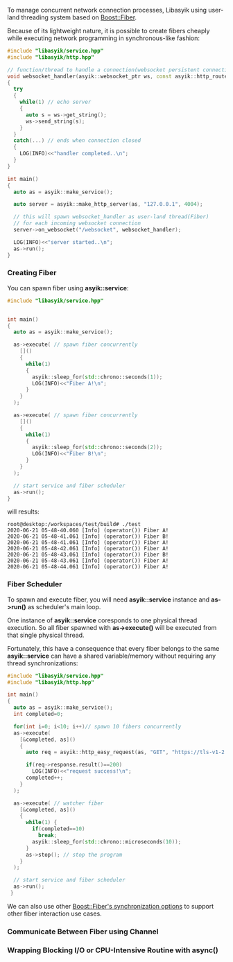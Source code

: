 To manage concurrent network connection processes, Libasyik using user-land threading system based on [Boost::Fiber](https://www.boost.org/doc/libs/1_73_0/libs/fiber/doc/html/index.html). 

Because of its lightweight nature, it is possible to create fibers cheaply while executing network programming in synchronous-like fashion:
```c++
#include "libasyik/service.hpp"
#include "libasyik/http.hpp"

// function/thread to handle a connection(websocket persistent connection)
void websocket_handler(asyik::websocket_ptr ws, const asyik::http_route_args &args)
{
  try
  {
    while(1) // echo server
    {
      auto s = ws->get_string();
      ws->send_string(s);
    }
  }
  catch(...) // ends when connection closed
  {
    LOG(INFO)<<"handler completed..\n";
  }
}

int main()
{
  auto as = asyik::make_service();

  auto server = asyik::make_http_server(as, "127.0.0.1", 4004);

  // this will spawn websocket_handler as user-land thread(Fiber)
  // for each incoming websocket connection
  server->on_websocket("/websocket", websocket_handler);

  LOG(INFO)<<"server started..\n";
  as->run();
}
```

### Creating Fiber
You can spawn fiber using **asyik::service**:
```c++
#include "libasyik/service.hpp"


int main()
{
  auto as = asyik::make_service();

  as->execute( // spawn fiber concurrently
    []() 
    {
      while(1)
      {
        asyik::sleep_for(std::chrono::seconds(1));
        LOG(INFO)<<"Fiber A!\n";
      }
    }
  );

  as->execute( // spawn fiber concurrently
    []() 
    {
      while(1)
      {
        asyik::sleep_for(std::chrono::seconds(2));
        LOG(INFO)<<"Fiber B!\n";
      }
    }
  );

  // start service and fiber scheduler
  as->run();
}
```
will results:
```
root@desktop:/workspaces/test/build# ./test 
2020-06-21 05-48-40.060 [Info] (operator()) Fiber A!
2020-06-21 05-48-41.061 [Info] (operator()) Fiber B!
2020-06-21 05-48-41.061 [Info] (operator()) Fiber A!
2020-06-21 05-48-42.061 [Info] (operator()) Fiber A!
2020-06-21 05-48-43.061 [Info] (operator()) Fiber B!
2020-06-21 05-48-43.061 [Info] (operator()) Fiber A!
2020-06-21 05-48-44.061 [Info] (operator()) Fiber A!
```

### Fiber Scheduler
To spawn and execute fiber, you will need **asyik::service** instance and **as->run()** as scheduler's main loop.

One instance of **asyik::service** coresponds to one physical thread execution. So all fiber spawned with **as->execute()** will be executed from that single physical thread.

Fortunately, this have a consequence that every fiber belongs to the same **asyik::service** can have a shared variable/memory without requiring any thread synchronizations:
```c++
#include "libasyik/service.hpp"
#include "libasyik/http.hpp"

int main()
{
  auto as = asyik::make_service();
  int completed=0;

  for(int i=0; i<10; i++)// spawn 10 fibers concurrently
  as->execute( 
    [&completed, as]() 
    {
      auto req = asyik::http_easy_request(as, "GET", "https://tls-v1-2.badssl.com:1012/");

      if(req->response.result()==200)
        LOG(INFO)<<"request success!\n";
      completed++;
    }
  );

  as->execute( // watcher fiber
    [&completed, as]() 
    {
      while(1) {
        if(completed==10)
          break;
        asyik::sleep_for(std::chrono::microseconds(10));
      }
      as->stop(); // stop the program
    }
  );

  // start service and fiber scheduler
  as->run();
 }
```

We can also use other [Boost::Fiber's synchronization options](https://www.boost.org/doc/libs/1_73_0/libs/fiber/doc/html/fiber/synchronization.html) to support other fiber interaction use cases.

### Communicate Between Fiber using Channel


### Wrapping Blocking I/O or CPU-Intensive Routine with async()

